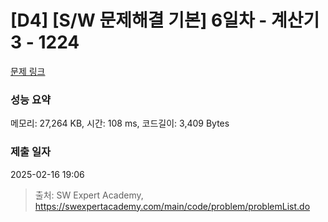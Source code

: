 # [D4] [S/W 문제해결 기본] 6일차 - 계산기3 - 1224 

[문제 링크](https://swexpertacademy.com/main/code/problem/problemDetail.do?contestProbId=AV14tDX6AFgCFAYD) 

### 성능 요약

메모리: 27,264 KB, 시간: 108 ms, 코드길이: 3,409 Bytes

### 제출 일자

2025-02-16 19:06



> 출처: SW Expert Academy, https://swexpertacademy.com/main/code/problem/problemList.do